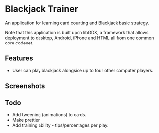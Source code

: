 Blackjack Trainer
============
An application for learning card counting and Blackjack basic strategy.

Note that this application is built upon libGDX, a framework that allows
deployment to desktop, Android, iPhone and HTML all from one common core
codeset.

Features
--------
* User can play blackjack alongside up to four other computer players.

Screenshots
-----------

Todo
----
* Add tweening (animations) to cards.
* Make prettier.
* Add training ability - tips/percentages per play.

